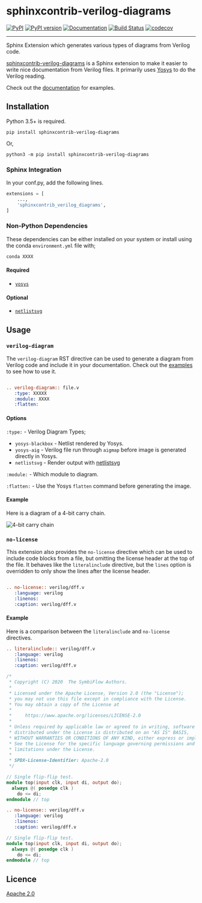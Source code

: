 sphinxcontrib-verilog-diagrams
==============================

[![PyPI](https://img.shields.io/pypi/v/sphinxcontrib-verilog-diagrams.svg)](https://pypi.python.org/pypi/sphinxcontrib-verilog-diagrams)
[![PyPI version](https://img.shields.io/pypi/pyversions/sphinxcontrib-verilog-diagrams.svg)](https://pypi.python.org/pypi/sphinxcontrib-verilog-diagrams)
[![Documentation](https://readthedocs.org/projects/sphinxcontrib-verilog-diagrams/badge)](https://sphinxcontrib-verilog-diagrams.readthedocs.io/en/latest/)
[![Build Status](https://travis-ci.com/SymbiFlow/sphinxcontrib-verilog-diagrams.svg?branch=master)](https://travis-ci.com/SymbiFlow/sphinxcontrib-verilog-diagrams)
[![codecov](https://codecov.io/gh/SymbiFlow/sphinxcontrib-verilog-diagrams/branch/master/graph/badge.svg)](https://codecov.io/gh/SymbiFlow/sphinxcontrib-verilog-diagrams)

--------------------------------------------------------------------------------

Sphinx Extension which generates various types of diagrams from Verilog code.

[sphinxcontrib-verilog-diagrams](https://github.com/SymbiFlow/sphinxcontrib-verilog-diagrams)
is a Sphinx extension to make it easier to write nice documentation from
Verilog files. It primarily uses [Yosys](https://github.com/YosysHQ/yosys) to do the Verilog reading.

Check out the [documentation](https://sphinxcontrib-verilog-diagrams.readthedocs.io/en/latest) for examples.

## Installation

Python 3.5+ is required.

```
pip install sphinxcontrib-verilog-diagrams
```

Or,

```
python3 -m pip install sphinxcontrib-verilog-diagrams
```

### Sphinx Integration

In your conf.py, add the following lines.

```python
extensions = [
    ...,
    'sphinxcontrib_verilog_diagrams',
]
```

### Non-Python Dependencies

These dependencies can be either installed on your system or install using the
conda `environment.yml` file with;

```bash
conda XXXX
```

#### Required

 * [`yosys`](https://github.com/YosysHQ/yosys)

#### Optional

 * [`netlistsvg`](https://github.com/nturley/netlistsvg)

## Usage

### `verilog-diagram`

The `verilog-diagram` RST directive can be used to generate a diagram from Verilog code and include it in your documentation.
Check out the [examples](https://sphinxcontrib-verilog-diagrams.readthedocs.io/en/latest/) to see how to use it.

```rst

.. verilog-diagram:: file.v
   :type: XXXXX
   :module: XXXX
   :flatten:

```

#### Options

`:type:` - Verilog Diagram Types;

 * `yosys-blackbox` - Netlist rendered by Yosys.
 * `yosys-aig` - Verilog file run through `aigmap` before image is generated directly in Yosys.
 * `netlistsvg` - Render output with [netlistsvg](https://github.com/nturley/netlistsvg)

`:module:` - Which module to diagram.

`:flatten:` - Use the Yosys `flatten` command before generating the image.

#### Example

Here is a diagram of a 4-bit carry chain.

![4-bit carry chain](./carry4-flatten.svg)

### `no-license`

This extension also provides the `no-license` directive which can be used to include code blocks from a file, but omitting the license header
at the top of the file. It behaves like the `literalinclude` directive, but the `lines` option is overridden to only show the lines after the license header.

```rst

.. no-license:: verilog/dff.v
   :language: verilog
   :linenos:
   :caption: verilog/dff.v

```

#### Example

Here is a comparison between the `literalinclude` and `no-license` directives.

```rst
.. literalinclude:: verilog/dff.v
   :language: verilog
   :linenos:
   :caption: verilog/dff.v
```

```verilog
/*
 * Copyright (C) 2020  The SymbiFlow Authors.
 *
 * Licensed under the Apache License, Version 2.0 (the "License");
 * you may not use this file except in compliance with the License.
 * You may obtain a copy of the License at
 *
 *     https://www.apache.org/licenses/LICENSE-2.0
 *
 * Unless required by applicable law or agreed to in writing, software
 * distributed under the License is distributed on an "AS IS" BASIS,
 * WITHOUT WARRANTIES OR CONDITIONS OF ANY KIND, either express or implied.
 * See the License for the specific language governing permissions and
 * limitations under the License.
 *
 * SPDX-License-Identifier: Apache-2.0
 */

// Single flip-flip test.
module top(input clk, input di, output do);
  always @( posedge clk )
    do <= di;
endmodule // top
```

```rst
.. no-license:: verilog/dff.v
   :language: verilog
   :linenos:
   :caption: verilog/dff.v
```

```verilog
// Single flip-flip test.
module top(input clk, input di, output do);
  always @( posedge clk )
    do <= di;
endmodule // top
```

## Licence

[Apache 2.0](LICENSE)
